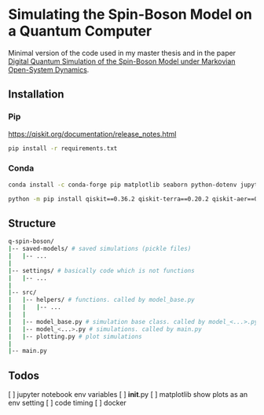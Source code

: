 # Simulating the Spin-Boson Model on a Quantum Computer

Minimal version of the code used in my master thesis and in the paper [Digital Quantum Simulation of the Spin-Boson Model under Markovian Open-System Dynamics](https://www.mdpi.com/1099-4300/24/12/1766).

## Installation

### Pip

<https://qiskit.org/documentation/release_notes.html>

```bash
pip install -r requirements.txt
```

### Conda

```bash
conda install -c conda-forge pip matplotlib seaborn python-dotenv jupyter notebook qutip -y

python -m pip install qiskit==0.36.2 qiskit-terra==0.20.2 qiskit-aer==0.10.4 qiskit-ignis==0.7.1 qiskit-ibmq-provider==0.19.1 qiskit-experiments pylatexenc matplotlib seaborn python-dotenv jupyter notebook qutip mypy pylint
```

## Structure

```bash
q-spin-boson/
|-- saved-models/ # saved simulations (pickle files)
|   |-- ...
|
|-- settings/ # basically code which is not functions
|   |-- ...
|
|-- src/
|   |-- helpers/ # functions. called by model_base.py
|   |   |-- ...
|   |
|   |-- model_base.py # simulation base class. called by model_<...>.py
|   |-- model_<...>.py # simulations. called by main.py
|   |-- plotting.py # plot simulations
|
|-- main.py
```

## Todos

[ ] jupyter notebook env variables
[ ] __init__.py
[ ] matplotlib show plots as an env setting
[ ] code timing
[ ] docker
